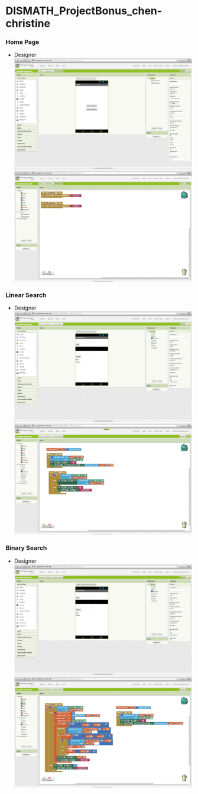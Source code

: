 # DISMATH_ProjectBonus_chen-christine

### Home Page
- Designer
  ![Screenshot](Designer1.png)
  ![Screenshot](Block1.png)

### Linear Search
- Designer
  ![Screenshot](Designer2.png)
  ![Screenshot](Block2.png)

### Binary Search
- Designer
  ![Screenshot](Designer3.png)
  ![Screenshot](Block3.1.png)

